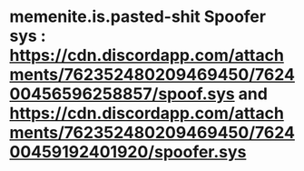 # memenite.is.pasted-shit    Spoofer sys : https://cdn.discordapp.com/attachments/762352480209469450/762400456596258857/spoof.sys    and     https://cdn.discordapp.com/attachments/762352480209469450/762400459192401920/spoofer.sys

